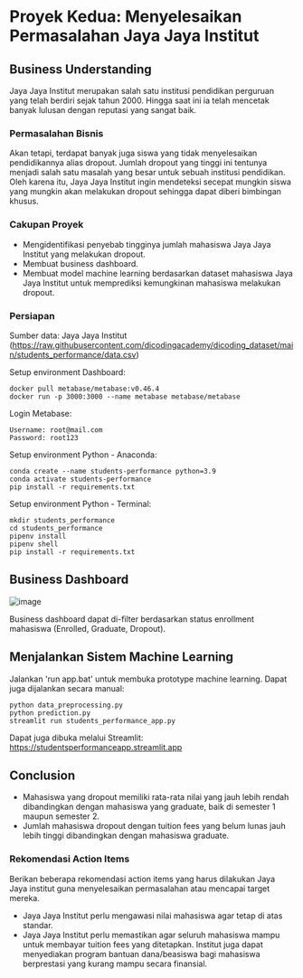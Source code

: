 # Proyek Kedua: Menyelesaikan Permasalahan Jaya Jaya Institut

## Business Understanding
Jaya Jaya Institut merupakan salah satu institusi pendidikan perguruan yang telah berdiri sejak tahun 2000. Hingga saat ini ia telah mencetak banyak lulusan dengan reputasi yang sangat baik. 

### Permasalahan Bisnis
Akan tetapi, terdapat banyak juga siswa yang tidak menyelesaikan pendidikannya alias dropout. Jumlah dropout yang tinggi ini tentunya menjadi salah satu masalah yang besar untuk sebuah institusi pendidikan. Oleh karena itu, Jaya Jaya Institut ingin mendeteksi secepat mungkin siswa yang mungkin akan melakukan dropout sehingga dapat diberi bimbingan khusus.

### Cakupan Proyek
- Mengidentifikasi penyebab tingginya jumlah mahasiswa Jaya Jaya Institut yang melakukan dropout.
- Membuat business dashboard.
- Membuat model machine learning berdasarkan dataset mahasiswa Jaya Jaya Institut untuk memprediksi kemungkinan mahasiswa melakukan dropout.

### Persiapan

Sumber data: Jaya Jaya Institut (https://raw.githubusercontent.com/dicodingacademy/dicoding_dataset/main/students_performance/data.csv)

Setup environment Dashboard:

```
docker pull metabase/metabase:v0.46.4
docker run -p 3000:3000 --name metabase metabase/metabase
```

Login Metabase:
```
Username: root@mail.com
Password: root123
```

Setup environment Python - Anaconda:
```
conda create --name students-performance python=3.9
conda activate students-performance
pip install -r requirements.txt
```

Setup environment Python - Terminal:
```
mkdir students_performance
cd students_performance
pipenv install
pipenv shell
pip install -r requirements.txt
```

## Business Dashboard

![image](https://github.com/humamfa/JayaJayaInstitut/assets/152384891/08f5bba3-680f-4713-b103-d866915e04d7)

Business dashboard dapat di-filter berdasarkan status enrollment mahasiswa (Enrolled, Graduate, Dropout).


## Menjalankan Sistem Machine Learning
Jalankan 'run app.bat' untuk membuka prototype machine learning. Dapat juga dijalankan secara manual:
```
python data_preprocessing.py
python prediction.py
streamlit run students_performance_app.py
```
Dapat juga dibuka melalui Streamlit: https://studentsperformanceapp.streamlit.app

## Conclusion
- Mahasiswa yang dropout memiliki rata-rata nilai yang jauh lebih rendah dibandingkan dengan mahasiswa yang graduate, baik di semester 1 maupun semester 2.
- Jumlah mahasiswa dropout dengan tuition fees yang belum lunas jauh lebih tinggi dibandingkan dengan mahasiswa graduate.

### Rekomendasi Action Items
Berikan beberapa rekomendasi action items yang harus dilakukan Jaya Jaya institut guna menyelesaikan permasalahan atau mencapai target mereka.
- Jaya Jaya Institut perlu mengawasi nilai mahasiswa agar tetap di atas standar.
- Jaya Jaya Institut perlu memastikan agar seluruh mahasiswa mampu untuk membayar tuition fees yang ditetapkan. Institut juga dapat menyediakan program bantuan dana/beasiswa bagi mahasiswa berprestasi yang kurang mampu secara finansial.
